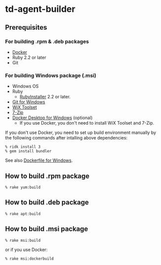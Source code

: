 # td-agent-builder

## Prerequisites

### For building .rpm & .deb packages

  * [Docker](https://docs.docker.com/install/)
  * Ruby 2.2 or later
  * Git

### For building Windows package (.msi)

  * Windows OS
  * Ruby
    * [RubyInstaller](https://rubyinstaller.org/) 2.2 or later.
  * [Git for Windows](https://gitforwindows.org/)
  * [WiX Toolset](https://wixtoolset.org/)
  * [7-Zip](https://www.7-zip.org/)
  * [Docker Desktop for Windows](https://hub.docker.com/editions/community/docker-ce-desktop-windows) (optional)
    * If you use Docker, you don't need to install WiX Toolset and 7-Zip.

If you don't use Docker, you need to set up build environment manually by the following commands after intalling above dependencies:

```
% ridk install 3
% gem install bundler
```

See also [Dockerfile for Windows](td-agent/msi/Dockerfile).

## How to build .rpm package

```console
% rake yum:build
```

## How to build .deb package

```console
% rake apt:build
```

## How to build .msi package

```console
% rake msi:build
```

or if you use Docker:

```console
% rake msi:dockerbuild
```
